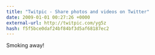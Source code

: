 ```yaml
---
title: "Twitpic - Share photos and videos on Twitter"
date: 2009-01-01 00:27:26 +0000
external-url: http://twitpic.com/yg5z
hash: f5f5bce0daf24bf84bf3d5af68187ec2
---
```


Smoking away! 
